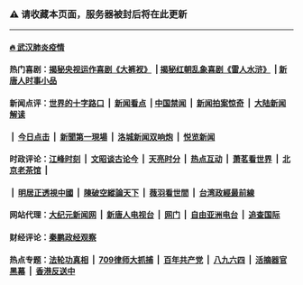 ### ⚠️ 请收藏本页面，服务器被封后将在此更新

---

#### [🔥 武汉肺炎疫情](http://158.247.205.159:10000/videos/corona/)

#### 热门喜剧：[揭秘央视运作喜剧《大裤衩》](http://158.247.205.159:10000/videos/res/big-shorts/) &nbsp;|&nbsp;[揭秘红朝乱象喜剧《雷人水浒》](http://158.247.205.159:10000/videos/res/OutlawsOfMarsh/) &nbsp;|&nbsp;[新唐人时事小品](http://158.247.205.159:10000/videos/res/comedy/)

#### 新闻点评：[世界的十字路口](http://158.247.204.207/tanghao/) &nbsp;|&nbsp; [新闻看点](http://158.247.204.207/news-insight/) &nbsp;|&nbsp;[中国禁闻](http://158.247.204.207/ntdtv-news/) &nbsp;|&nbsp; [新闻拍案惊奇](http://158.247.204.207/dayu/) &nbsp;|&nbsp; [大陆新闻解读](http://158.247.204.207/ntdtv-comedy/)
####   &nbsp;|&nbsp;  [今日点击](http://158.247.204.207/news-click/)  &nbsp;|&nbsp; [新聞第一現場](http://158.247.204.207/primary-scene/) &nbsp;|&nbsp; [洛城新闻双响炮](http://158.247.204.207/la-news/) &nbsp;|&nbsp; [悦览新闻](http://158.247.204.207/dingyue/)

#### 时政评论：[江峰时刻](http://158.247.204.207/today-in-history/) &nbsp;|&nbsp; [文昭谈古论今](http://158.247.204.207/wenzhao/) &nbsp;|&nbsp; [天亮时分](http://158.247.204.207/tianliang/) &nbsp;|&nbsp; [热点互动](http://158.247.204.207/ntdtv-rdhd/) &nbsp;|&nbsp; [萧茗看世界](http://158.247.204.207/simonegao/) &nbsp;|&nbsp; [北京老茶馆](http://158.247.204.207/teahouse/)  &nbsp;|&nbsp;  
####   &nbsp;|&nbsp;  [明居正透視中國](http://158.247.204.207/decoding-china/)  &nbsp;|&nbsp; [陳破空縱論天下](http://158.247.204.207/pokong/)  &nbsp;|&nbsp; [薇羽看世間](http://158.247.204.207/weiyu/)  &nbsp;|&nbsp; [台湾政經最前線](http://158.247.204.207/taiwan/)   


#### 网站代理：[大纪元新闻网](http://158.247.205.159:10080/gb/) &nbsp;|&nbsp; [新唐人电视台](http://158.247.205.159:8808/gb/) &nbsp;|&nbsp; [网门](http://158.247.205.159:11000/) &nbsp;|&nbsp; [自由亚洲电台](http://158.247.205.159:9800/mandarin/) &nbsp;|&nbsp; [追查国际](http://158.247.205.159:10010/)

#### 财经评论：[秦鹏政经观察](http://158.247.204.207/qinpeng/)

#### 热点专题：[法轮功真相](http://158.247.205.159:10000/videos/truth.html) &nbsp;|&nbsp; [709律师大抓捕](http://158.247.205.159:10000/videos/709/) &nbsp;|&nbsp; [百年共产党](http://158.247.205.159:10000/videos/ccp.html) &nbsp;|&nbsp; [八九六四](http://158.247.205.159:10000/videos/88/)  &nbsp;|&nbsp; [活摘器官黑幕](http://158.247.205.159:10000/videos/res/Organs/)  &nbsp;|&nbsp; [香港反送中](http://158.247.205.159:10000/videos/res/hk/) 

<img src='http://gfw-breaker.win/link4.md' width='0px' height='0px'/>
